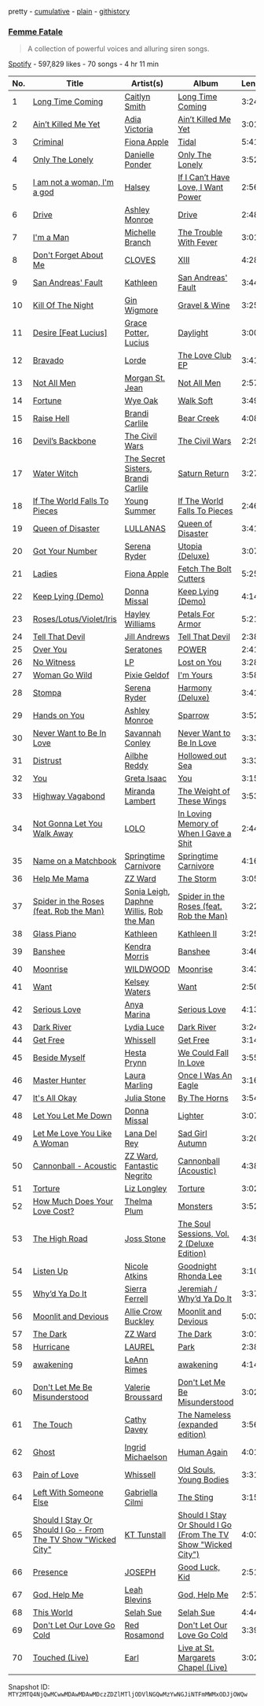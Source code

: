 pretty - [cumulative](/playlists/cumulative/37i9dQZF1DX0IyMQV27EGn.md) - [plain](/playlists/plain/37i9dQZF1DX0IyMQV27EGn) - [githistory](https://github.githistory.xyz/mackorone/spotify-playlist-archive/blob/main/playlists/plain/37i9dQZF1DX0IyMQV27EGn)

### [Femme Fatale](https://open.spotify.com/playlist/37i9dQZF1DX0IyMQV27EGn)

> A collection of powerful voices and alluring siren songs.

[Spotify](https://open.spotify.com/user/spotify) - 597,829 likes - 70 songs - 4 hr 11 min

| No. | Title | Artist(s) | Album | Length |
|---|---|---|---|---|
| 1 | [Long Time Coming](https://open.spotify.com/track/6YAkFtK9h8tUZnD2d2rUBS) | [Caitlyn Smith](https://open.spotify.com/artist/3uikSah4dwqwuk0EidFI4R) | [Long Time Coming](https://open.spotify.com/album/3J6T1p3jr7Utxr2B3Gr9nE) | 3:24 |
| 2 | [Ain’t Killed Me Yet](https://open.spotify.com/track/06SriLLbBIQos2LyqeNXw3) | [Adia Victoria](https://open.spotify.com/artist/1HKGjRPwI0gaFyv4aSWPPl) | [Ain’t Killed Me Yet](https://open.spotify.com/album/5bSiMgDd7UjgJClHgAF6Qu) | 3:01 |
| 3 | [Criminal](https://open.spotify.com/track/6PNvv1dmDbOWrAYwEcuKBX) | [Fiona Apple](https://open.spotify.com/artist/3g2kUQ6tHLLbmkV7T4GPtL) | [Tidal](https://open.spotify.com/album/5gVBXH8MT6zfdRkjp7qT18) | 5:41 |
| 4 | [Only The Lonely](https://open.spotify.com/track/2vf6KIEKiEEyc1OGr97TII) | [Danielle Ponder](https://open.spotify.com/artist/5rZUNweztKBI1Xy3XhYHoJ) | [Only The Lonely](https://open.spotify.com/album/2r4VTLpIKfKm9tUNIdylPk) | 3:52 |
| 5 | [I am not a woman, I'm a god](https://open.spotify.com/track/5RhFmJifQe83FpQ6ZFFTZ5) | [Halsey](https://open.spotify.com/artist/26VFTg2z8YR0cCuwLzESi2) | [If I Can’t Have Love, I Want Power](https://open.spotify.com/album/3sq0hRtlT2SYeYajr5Cx22) | 2:56 |
| 6 | [Drive](https://open.spotify.com/track/6is4HZ5UFpIPGxUNdVdKbV) | [Ashley Monroe](https://open.spotify.com/artist/37BiX28I6pF104F92U1hDP) | [Drive](https://open.spotify.com/album/1uyjNRxaNNpqYFPBXMAXsZ) | 2:48 |
| 7 | [I'm a Man](https://open.spotify.com/track/2IAyG4qRTI0FnFiDKiLzut) | [Michelle Branch](https://open.spotify.com/artist/5rScKX1Sh1U67meeUyTGwk) | [The Trouble With Fever](https://open.spotify.com/album/6RBwxi0etDSpfqrRo45phN) | 3:01 |
| 8 | [Don't Forget About Me](https://open.spotify.com/track/4gVZhkcsZcwQ4mU1gEeXEO) | [CLOVES](https://open.spotify.com/artist/355SqtHY4qKt2wIXrWku0c) | [XIII](https://open.spotify.com/album/6gAsOoMZVH5HwQWFBnIWcm) | 4:28 |
| 9 | [San Andreas' Fault](https://open.spotify.com/track/2jVIOVCin4pVYNSfPzaG4Z) | [Kathleen](https://open.spotify.com/artist/6UqUYZ8pMGiYhuyIcsH61y) | [San Andreas' Fault](https://open.spotify.com/album/1cBv7tS0NsZAlTxd6qLelN) | 3:44 |
| 10 | [Kill Of The Night](https://open.spotify.com/track/2m17BTWlZq0wtS9cpJsCfM) | [Gin Wigmore](https://open.spotify.com/artist/4Gzfk9Lxm67nBs7E9BZjzG) | [Gravel & Wine](https://open.spotify.com/album/2HtT4gawEGgOvAPUO7tiU2) | 3:25 |
| 11 | [Desire \[Feat Lucius\]](https://open.spotify.com/track/0AwEQyt4fcZNTIggXmkIRq) | [Grace Potter](https://open.spotify.com/artist/1PJVVIeS5Wu0wbZDhtC0Ht), [Lucius](https://open.spotify.com/artist/1WrqUPWlHN5FXCRcQgrkas) | [Daylight](https://open.spotify.com/album/1ZUZuW2fR7J5JscL8FHpSC) | 3:00 |
| 12 | [Bravado](https://open.spotify.com/track/1vbnYODenOFCFWxYNRYw1N) | [Lorde](https://open.spotify.com/artist/163tK9Wjr9P9DmM0AVK7lm) | [The Love Club EP](https://open.spotify.com/album/0zUEZI3Z9kZuPoyoWakf75) | 3:41 |
| 13 | [Not All Men](https://open.spotify.com/track/16HzLmAArSTpIUkgkizfOM) | [Morgan St\. Jean](https://open.spotify.com/artist/4kAyoGhVlC6PFg0FvMqmFB) | [Not All Men](https://open.spotify.com/album/7yuzurKlvq68HdLJj7l1lo) | 2:57 |
| 14 | [Fortune](https://open.spotify.com/track/3pgcazrvz4Rh6NXMkh2oaF) | [Wye Oak](https://open.spotify.com/artist/5SjNVG3L9mgWQPsfp1sFDB) | [Walk Soft](https://open.spotify.com/album/7gODKrPTaRE8iICxhmtI2K) | 3:49 |
| 15 | [Raise Hell](https://open.spotify.com/track/4TWn4YeBaTqDURrYLd6k0a) | [Brandi Carlile](https://open.spotify.com/artist/2sG4zTOLvjKG1PSoOyf5Ej) | [Bear Creek](https://open.spotify.com/album/5b8YTIrc88vdnfRguZqvVE) | 4:08 |
| 16 | [Devil’s Backbone](https://open.spotify.com/track/1XTp9AoHDoCQMmMWH0ch8M) | [The Civil Wars](https://open.spotify.com/artist/6J7rw7NELJUCThPbAfyLIE) | [The Civil Wars](https://open.spotify.com/album/79FSQez4eiOFA4Kx8Bxgyy) | 2:29 |
| 17 | [Water Witch](https://open.spotify.com/track/7MW0vSCN9g2T5eConVGEsO) | [The Secret Sisters](https://open.spotify.com/artist/5fIZHCg2de8322HZodBDWL), [Brandi Carlile](https://open.spotify.com/artist/2sG4zTOLvjKG1PSoOyf5Ej) | [Saturn Return](https://open.spotify.com/album/3grv66GSazERZLzTlS8LrA) | 3:27 |
| 18 | [If The World Falls To Pieces](https://open.spotify.com/track/6ocTXpzLe3OaPwuYSq8XgY) | [Young Summer](https://open.spotify.com/artist/2SlMPjZm02pC12ODpApdhB) | [If The World Falls To Pieces](https://open.spotify.com/album/2uw7LYkAs8Flntkk6AnF0v) | 2:46 |
| 19 | [Queen of Disaster](https://open.spotify.com/track/0PyopHInX2qJzsRUKgNnxI) | [LULLANAS](https://open.spotify.com/artist/3b8jXMWK6VSV8FlQ4hbVkd) | [Queen of Disaster](https://open.spotify.com/album/6hsSgsifs7mkMqLNLf5CpI) | 3:41 |
| 20 | [Got Your Number](https://open.spotify.com/track/6uQn7dAD9rk1gmr20gumXz) | [Serena Ryder](https://open.spotify.com/artist/3jmxkI8Jhv8bHOd2qSiU9j) | [Utopia \(Deluxe\)](https://open.spotify.com/album/2AKuAztOmtF6yUvz0emMrH) | 3:07 |
| 21 | [Ladies](https://open.spotify.com/track/0jH0IsCBGackT3RmHBbSUI) | [Fiona Apple](https://open.spotify.com/artist/3g2kUQ6tHLLbmkV7T4GPtL) | [Fetch The Bolt Cutters](https://open.spotify.com/album/0fO1KemWL2uCCQmM22iKlj) | 5:25 |
| 22 | [Keep Lying \(Demo\)](https://open.spotify.com/track/6jCuYSwolhXm9umvZvv6ko) | [Donna Missal](https://open.spotify.com/artist/4QFHHdZkeqmneDQqKIjAN8) | [Keep Lying \(Demo\)](https://open.spotify.com/album/5KmFgc0v96LnHNmUdTs5WJ) | 4:14 |
| 23 | [Roses/Lotus/Violet/Iris](https://open.spotify.com/track/7DCKlgZuZcljJSlvt8vsZa) | [Hayley Williams](https://open.spotify.com/artist/6Rx1JKzBrSzoKQtmbVmBnM) | [Petals For Armor](https://open.spotify.com/album/4HXpQ5KQBVWN25ltjnX7xa) | 5:21 |
| 24 | [Tell That Devil](https://open.spotify.com/track/4wU4XL8nX0we6MXgmFAmnh) | [Jill Andrews](https://open.spotify.com/artist/35VpsbV6V2NdfTeNZEbKfc) | [Tell That Devil](https://open.spotify.com/album/4SUzxP2sBgdjiogiNlbSaw) | 2:38 |
| 25 | [Over You](https://open.spotify.com/track/49YzZ6c0PalgJNqZSnfJrn) | [Seratones](https://open.spotify.com/artist/7D9TOQJq1HnpnQZlNNYWqc) | [POWER](https://open.spotify.com/album/3wZL5NTW9eLvDuYhWhvEPj) | 2:41 |
| 26 | [No Witness](https://open.spotify.com/track/0hJJeoT5Rmi5IF3ZhC7TIZ) | [LP](https://open.spotify.com/artist/0J7U24vlOOIeMpuaO6Q85A) | [Lost on You](https://open.spotify.com/album/0dYi4VGov4Dl4AED2eVwPw) | 3:28 |
| 27 | [Woman Go Wild](https://open.spotify.com/track/020YsiW7gnBiqTAmEg7eTc) | [Pixie Geldof](https://open.spotify.com/artist/2t0wLTcIYFtfsQU0erDjpZ) | [I'm Yours](https://open.spotify.com/album/1W9c669YOTvdVNkp2I5uCr) | 3:58 |
| 28 | [Stompa](https://open.spotify.com/track/3zIEvMYvCM0jiszho8jaFH) | [Serena Ryder](https://open.spotify.com/artist/3jmxkI8Jhv8bHOd2qSiU9j) | [Harmony \(Deluxe\)](https://open.spotify.com/album/41GCX8kXBOD5gJbv9d2BD7) | 3:41 |
| 29 | [Hands on You](https://open.spotify.com/track/6SEDE7wvAnAtfdhu1zbUzi) | [Ashley Monroe](https://open.spotify.com/artist/37BiX28I6pF104F92U1hDP) | [Sparrow](https://open.spotify.com/album/0Frgzm1xuM3cy8VxuTOkNu) | 3:52 |
| 30 | [Never Want to Be In Love](https://open.spotify.com/track/0KPNkGhDgIpS9wVFi7AiUP) | [Savannah Conley](https://open.spotify.com/artist/4iyGL0YdGnDUVbmuca9e2G) | [Never Want to Be In Love](https://open.spotify.com/album/6UJegFNaAiOqZBaTSBtEaQ) | 3:33 |
| 31 | [Distrust](https://open.spotify.com/track/4oxBuMPLQxQYVPYOdCOG77) | [Ailbhe Reddy](https://open.spotify.com/artist/1YQiMR5M12HJ28hkJz7qnn) | [Hollowed out Sea](https://open.spotify.com/album/6eiWuJTeAfTTlD6jpd766A) | 3:33 |
| 32 | [You](https://open.spotify.com/track/4RAtSYcB1avIFHPhulXVxA) | [Greta Isaac](https://open.spotify.com/artist/7BsLsPnH5swTyhGZq2qNbN) | [You](https://open.spotify.com/album/0tSfnn1iUiahyqp1m8y3TI) | 3:15 |
| 33 | [Highway Vagabond](https://open.spotify.com/track/1m6un0uWcRlNcJHBQ1lKAo) | [Miranda Lambert](https://open.spotify.com/artist/66lH4jAE7pqPlOlzUKbwA0) | [The Weight of These Wings](https://open.spotify.com/album/563h536tB6n8Dn62jr4RZG) | 3:53 |
| 34 | [Not Gonna Let You Walk Away](https://open.spotify.com/track/0UyCF0hctdZJomjdzDibPB) | [LOLO](https://open.spotify.com/artist/0H0OkFxp022WOyKlt3HmlA) | [In Loving Memory of When I Gave a Shit](https://open.spotify.com/album/5o32Ftd7SS0EKIQlFwubH4) | 2:44 |
| 35 | [Name on a Matchbook](https://open.spotify.com/track/2KaLy2FmUAGLfNsoMXJWVj) | [Springtime Carnivore](https://open.spotify.com/artist/0EikLJdrz7f8ocaHztUO0S) | [Springtime Carnivore](https://open.spotify.com/album/4wCFY76jpnOHeQ0VAcpPoO) | 4:16 |
| 36 | [Help Me Mama](https://open.spotify.com/track/42iQ0ozQbqmzQCD0Eq5NOc) | [ZZ Ward](https://open.spotify.com/artist/7aJSIsbI5wV8aFi2kkFfPi) | [The Storm](https://open.spotify.com/album/757AemvYYoWCfp729Xp9eG) | 3:05 |
| 37 | [Spider in the Roses \(feat\. Rob the Man\)](https://open.spotify.com/track/7GRjFivuEaOyRMYcKGryXz) | [Sonia Leigh](https://open.spotify.com/artist/6xezzx8L2FAC0MsGZSRLxg), [Daphne Willis](https://open.spotify.com/artist/40Qm9cpj6FlrkoL1sziJ2S), [Rob the Man](https://open.spotify.com/artist/3jO133hmnKXdj74oUVnEyr) | [Spider in the Roses \(feat\. Rob the Man\)](https://open.spotify.com/album/6gyyN6PWr0zYPg5y3EUOwf) | 3:22 |
| 38 | [Glass Piano](https://open.spotify.com/track/4Rz3FamBRVJ6s1d0B0XGJ4) | [Kathleen](https://open.spotify.com/artist/6UqUYZ8pMGiYhuyIcsH61y) | [Kathleen II](https://open.spotify.com/album/53i39sp8XOhqNPZ9q7reFG) | 3:25 |
| 39 | [Banshee](https://open.spotify.com/track/3GmYxpXRc62mj4SuJ4WEsl) | [Kendra Morris](https://open.spotify.com/artist/7rtM2wPKQlFpsm0C4qJlDk) | [Banshee](https://open.spotify.com/album/3dWQ2TtlpW3crGadeOldHe) | 3:46 |
| 40 | [Moonrise](https://open.spotify.com/track/5NcrIQBZQDI5ngzOU06S54) | [WILDWOOD](https://open.spotify.com/artist/3Lzf1IWlT9sawIHyxBj89V) | [Moonrise](https://open.spotify.com/album/3xdz6wjuFKBPjCWoj0W7Dh) | 3:43 |
| 41 | [Want](https://open.spotify.com/track/7BVRDaghQHyDqtRdjdMTsu) | [Kelsey Waters](https://open.spotify.com/artist/7rjqEDqvREzfmSP58SLYXT) | [Want](https://open.spotify.com/album/0QrNnavvkoA9dehE8N3sSQ) | 2:50 |
| 42 | [Serious Love](https://open.spotify.com/track/5QPXi2dKDMQIpgDHxHODFt) | [Anya Marina](https://open.spotify.com/artist/6xYBLeSMu1AqPsnUzEvx5n) | [Serious Love](https://open.spotify.com/album/3Bfuqp7jMJ6lxrh5ZfVS3I) | 4:13 |
| 43 | [Dark River](https://open.spotify.com/track/0b9sQP9v5pqIHOG2bEJhRu) | [Lydia Luce](https://open.spotify.com/artist/5e1SaJPn6U7YpOrNTkW1jH) | [Dark River](https://open.spotify.com/album/72vwwazB0Mccfmaev230zw) | 3:24 |
| 44 | [Get Free](https://open.spotify.com/track/1gYOBTHkk0Fv6hU8eow6sZ) | [Whissell](https://open.spotify.com/artist/1JIc2FMsvtccdSllBI6vZh) | [Get Free](https://open.spotify.com/album/3VQvjeHddEgwcWWlPpYUIe) | 3:14 |
| 45 | [Beside Myself](https://open.spotify.com/track/4qVLEVLK2bbNHBKBuE8JZ3) | [Hesta Prynn](https://open.spotify.com/artist/1Ng8y6ZAaf4gS3ywP851bV) | [We Could Fall In Love](https://open.spotify.com/album/0IGGMUU4aXkCm0TYIsPiUh) | 3:55 |
| 46 | [Master Hunter](https://open.spotify.com/track/2OqnctQz4VZpk8wcb9TPp4) | [Laura Marling](https://open.spotify.com/artist/7B2edU3Q7btJoNsoHCNohM) | [Once I Was An Eagle](https://open.spotify.com/album/35He6RuwS8C2KjG067Gobl) | 3:16 |
| 47 | [It's All Okay](https://open.spotify.com/track/6S7kSzXe4dtiQSqqmkM0dD) | [Julia Stone](https://open.spotify.com/artist/4gZRt9wlRx1IsxT9glJdrc) | [By The Horns](https://open.spotify.com/album/3ZeDSF0GVS6jGFIrxsyjHE) | 3:54 |
| 48 | [Let You Let Me Down](https://open.spotify.com/track/7KK4Fhe0GpGIQk2QqWWYaG) | [Donna Missal](https://open.spotify.com/artist/4QFHHdZkeqmneDQqKIjAN8) | [Lighter](https://open.spotify.com/album/73zETkOw0tap79gXPZGS7a) | 3:07 |
| 49 | [Let Me Love You Like A Woman](https://open.spotify.com/track/5RV4MIcHcww0s4HwumnXG0) | [Lana Del Rey](https://open.spotify.com/artist/00FQb4jTyendYWaN8pK0wa) | [Sad Girl Autumn](https://open.spotify.com/album/0Xx8kGLPMpb0HDJJyc39pv) | 3:20 |
| 50 | [Cannonball \- Acoustic](https://open.spotify.com/track/21TxR8B11XQRg3PTOLZ7PH) | [ZZ Ward](https://open.spotify.com/artist/7aJSIsbI5wV8aFi2kkFfPi), [Fantastic Negrito](https://open.spotify.com/artist/5QXLMdpKeByOo5ypH9gT13) | [Cannonball \(Acoustic\)](https://open.spotify.com/album/1EhkXNK9Y9WFGb1s77NFmn) | 4:38 |
| 51 | [Torture](https://open.spotify.com/track/55QFFGguYCPpOXQveiaEPA) | [Liz Longley](https://open.spotify.com/artist/1qImAIy1ZVCgR5KD88QXkr) | [Torture](https://open.spotify.com/album/4YINaOhKmkGdBsrod5ipfN) | 3:02 |
| 52 | [How Much Does Your Love Cost?](https://open.spotify.com/track/4N68T3KMkvtVIW3F7zsyRQ) | [Thelma Plum](https://open.spotify.com/artist/0C6qzW0Am8OVyHSoT57fnC) | [Monsters](https://open.spotify.com/album/6XT1DBUeegngZSSIyErAzm) | 3:52 |
| 53 | [The High Road](https://open.spotify.com/track/4pzFGh9NGkmnaZnFiTAoFb) | [Joss Stone](https://open.spotify.com/artist/7bvcQXJHkFiN1ppIN3q4fi) | [The Soul Sessions, Vol\. 2 \(Deluxe Edition\)](https://open.spotify.com/album/5zkhFfJEVeDAIZUMt5evAd) | 4:39 |
| 54 | [Listen Up](https://open.spotify.com/track/1vtkAVGkmMckxrlbLEHhTx) | [Nicole Atkins](https://open.spotify.com/artist/4ab2tQaaTr2TnairelOwvO) | [Goodnight Rhonda Lee](https://open.spotify.com/album/4RcpHyy4rL1RrB89Di3HrJ) | 3:10 |
| 55 | [Why’d Ya Do It](https://open.spotify.com/track/0PWl6yqk7yuEooaJvrpFsY) | [Sierra Ferrell](https://open.spotify.com/artist/3oVcF3VdpMuvMvLLyHPT4t) | [Jeremiah / Why’d Ya Do It](https://open.spotify.com/album/0AaN7st0yKbhu2QcamRXxJ) | 3:37 |
| 56 | [Moonlit and Devious](https://open.spotify.com/track/01hcQ2RByLTyvoJ0EuejFA) | [Allie Crow Buckley](https://open.spotify.com/artist/4zWJqtFs82kB6LSMY20ggp) | [Moonlit and Devious](https://open.spotify.com/album/5S9XXlP7dHIcK9mZNnzqAr) | 5:03 |
| 57 | [The Dark](https://open.spotify.com/track/14e2jOLYQO9xPLqQKU9dCW) | [ZZ Ward](https://open.spotify.com/artist/7aJSIsbI5wV8aFi2kkFfPi) | [The Dark](https://open.spotify.com/album/3SA0R1i0Edc7JOvvhqni06) | 3:01 |
| 58 | [Hurricane](https://open.spotify.com/track/7GaoWajJQTbulUBl9c9qWF) | [LAUREL](https://open.spotify.com/artist/6y6iXD929Jqq0xc6lgwhl1) | [Park](https://open.spotify.com/album/4wxLZEYvqJypW5YPky0J3C) | 2:38 |
| 59 | [awakening](https://open.spotify.com/track/2acGjBavIqga2mgzoEdhBi) | [LeAnn Rimes](https://open.spotify.com/artist/2d3VHzlOEwXvmBdS4pzOPL) | [awakening](https://open.spotify.com/album/60DamUC9xhmbNm7P0qa0Dz) | 4:14 |
| 60 | [Don't Let Me Be Misunderstood](https://open.spotify.com/track/215q7Y9u8n0dqzeQYGjki7) | [Valerie Broussard](https://open.spotify.com/artist/6eVWXmKBW7Iltub01D9R1c) | [Don't Let Me Be Misunderstood](https://open.spotify.com/album/1IuiGzv0eSL11hUcqytCdP) | 3:02 |
| 61 | [The Touch](https://open.spotify.com/track/5uUv74gkYBFYMGkS0D4cuW) | [Cathy Davey](https://open.spotify.com/artist/1HwEmZUm1VIh3VLmyMLa3g) | [The Nameless \(expanded edition\)](https://open.spotify.com/album/2gOdx3I0TgGLYynQmR876n) | 3:56 |
| 62 | [Ghost](https://open.spotify.com/track/6UGhHbDZ76PqGR2C9pdWbb) | [Ingrid Michaelson](https://open.spotify.com/artist/2vm8GdHyrJh2O2MfbQFYG0) | [Human Again](https://open.spotify.com/album/3oFP50clZCAQy3bpI4vyNM) | 4:01 |
| 63 | [Pain of Love](https://open.spotify.com/track/3MtBYMhHTNhD4xICSFAikb) | [Whissell](https://open.spotify.com/artist/1JIc2FMsvtccdSllBI6vZh) | [Old Souls, Young Bodies](https://open.spotify.com/album/3rImHlWa9YsEUcdan3toc7) | 3:31 |
| 64 | [Left With Someone Else](https://open.spotify.com/track/0qin3yx9CCpBxiZRAwSeGJ) | [Gabriella Cilmi](https://open.spotify.com/artist/5v2GEv1pQaCp6oeOQROdKE) | [The Sting](https://open.spotify.com/album/4BIAvFCoghxvGNnxDtBYZM) | 3:15 |
| 65 | [Should I Stay Or Should I Go \- From The TV Show "Wicked City"](https://open.spotify.com/track/04wrnpT0QumuU3GPWbf0VV) | [KT Tunstall](https://open.spotify.com/artist/5zzrJD2jXrE9dZ1AklRFcL) | [Should I Stay Or Should I Go \(From The TV Show "Wicked City"\)](https://open.spotify.com/album/1ivkZkfGqLU1Rf8E92hxwf) | 4:03 |
| 66 | [Presence](https://open.spotify.com/track/2wntS3awxMEUUJOd3Py19o) | [JOSEPH](https://open.spotify.com/artist/5Wfvw7rDz7HA6gE2z6QhqO) | [Good Luck, Kid](https://open.spotify.com/album/4Nz2TKH4snc8EZMhsMDjgi) | 2:51 |
| 67 | [God, Help Me](https://open.spotify.com/track/0MHl3Mr31DYK8p1lsUEVqP) | [Leah Blevins](https://open.spotify.com/artist/1cpkiJukYGm0dr7Fm9HpNW) | [God, Help Me](https://open.spotify.com/album/39zshfgyTuvgEfx4YOXAMT) | 2:57 |
| 68 | [This World](https://open.spotify.com/track/3ttKMMwWGBcp08UWhtdqd7) | [Selah Sue](https://open.spotify.com/artist/5Oc4knEQaid8K7AFqO5lHu) | [Selah Sue](https://open.spotify.com/album/4QodEuQxjtrNR9htVuaUYr) | 4:44 |
| 69 | [Don't Let Our Love Go Cold](https://open.spotify.com/track/1SuW6XhW5LpaynRzivaFnK) | [Red Rosamond](https://open.spotify.com/artist/5sWFdgVLTZt5jVHJfiPnJ3) | [Don't Let Our Love Go Cold](https://open.spotify.com/album/1Q4b0inFzXAsg9rTS4hDih) | 3:39 |
| 70 | [Touched \(Live\)](https://open.spotify.com/track/6WMqm7SOuCGgIBqXifY67N) | [Earl](https://open.spotify.com/artist/7pwoWOh2sbcmRFkk7QWQsS) | [Live at St\. Margarets Chapel \(Live\)](https://open.spotify.com/album/4iUKF6bSM4dAsGAfPHVQXm) | 3:02 |

Snapshot ID: `MTY2MTQ4NjQwMCwwMDAwMDAwMDczZDZlMTljODVlNGQwMzYwNGJiNTFmMWMxODJjOWQw`
